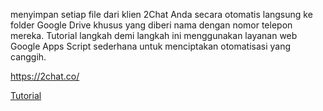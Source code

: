 
menyimpan setiap file dari klien 2Chat Anda secara otomatis langsung ke folder Google Drive khusus yang diberi nama dengan nomor telepon mereka. Tutorial langkah demi langkah ini menggunakan layanan web Google Apps Script sederhana untuk menciptakan otomatisasi yang canggih.

 https://2chat.co/ 
      
[Tutorial]([https://example.com/my-link](https://www.youtube.com/watch?v=pNo_MG3RVYs) "link title")
